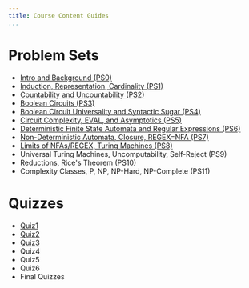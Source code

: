 ```yaml
---
title: Course Content Guides
...
```


# Problem Sets

- [Intro and Background (PS0)](https://www.cs.virginia.edu/~njb2b/cstheory/f2022/ps0.html)
- [Induction, Representation, Cardinality (PS1)](https://www.cs.virginia.edu/~njb2b/cstheory/f2022/ps1.html)
- [Countability and Uncountability (PS2)](https://www.cs.virginia.edu/~njb2b/cstheory/f2022/ps2.html)
- [Boolean Circuits (PS3)](https://www.cs.virginia.edu/~njb2b/cstheory/f2022/ps3.html)
- [Boolean Circuit Universality and Syntactic Sugar (PS4)](/ps4.html)
- [Circuit Complexity, EVAL, and Asymptotics (PS5)](/ps5.html)
- [Deterministic Finite State Automata and Regular Expressions (PS6)](/ps6.html)
- [Non-Deterministic Automata, Closure, REGEX=NFA (PS7)](/ps7.html)
- [Limits of NFAs/REGEX, Turing Machines (PS8)](/ps8.html)
- Universal Turing Machines, Uncomputability, Self-Reject (PS9)
- Reductions, Rice's Theorem (PS10)
- Complexity Classes, P, NP, NP-Hard, NP-Complete (PS11)

# Quizzes

- [Quiz1](/quiz1.html)
- [Quiz2](/quiz2.html)
- [Quiz3](/quiz3.html)
- Quiz4
- Quiz5
- Quiz6
- Final Quizzes

